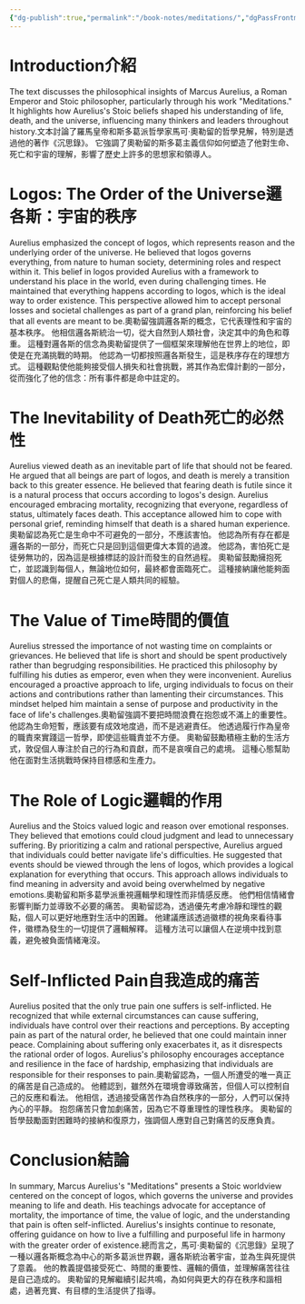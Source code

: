 ```yaml
---
{"dg-publish":true,"permalink":"/book-notes/meditations/","dgPassFrontmatter":true}
---
```


# Introduction介紹

The text discusses the philosophical insights of Marcus Aurelius, a Roman Emperor and Stoic philosopher, particularly through his work "Meditations." It highlights how Aurelius's Stoic beliefs shaped his understanding of life, death, and the universe, influencing many thinkers and leaders throughout history.文本討論了羅馬皇帝和斯多葛派哲學家馬可·奧勒留的哲學見解，特別是透過他的著作《沉思錄》。 它強調了奧勒留的斯多葛主義信仰如何塑造了他對生命、死亡和宇宙的理解，影響了歷史上許多的思想家和領導人。

# Logos: The Order of the Universe邏各斯：宇宙的秩序

Aurelius emphasized the concept of logos, which represents reason and the underlying order of the universe. He believed that logos governs everything, from nature to human society, determining roles and respect within it. This belief in logos provided Aurelius with a framework to understand his place in the world, even during challenging times. He maintained that everything happens according to logos, which is the ideal way to order existence. This perspective allowed him to accept personal losses and societal challenges as part of a grand plan, reinforcing his belief that all events are meant to be.奧勒留強調邏各斯的概念，它代表理性和宇宙的基本秩序。 他相信邏各斯統治一切，從大自然到人類社會，決定其中的角色和尊重。 這種對邏各斯的信念為奧勒留提供了一個框架來理解他在世界上的地位，即使是在充滿挑戰的時期。 他認為一切都按照邏各斯發生，這是秩序存在的理想方式。 這種觀點使他能夠接受個人損失和社會挑戰，將其作為宏偉計劃的一部分，從而強化了他的信念：所有事件都是命中註定的。

# The Inevitability of Death死亡的必然性

Aurelius viewed death as an inevitable part of life that should not be feared. He argued that all beings are part of logos, and death is merely a transition back to this greater essence. He believed that fearing death is futile since it is a natural process that occurs according to logos's design. Aurelius encouraged embracing mortality, recognizing that everyone, regardless of status, ultimately faces death. This acceptance allowed him to cope with personal grief, reminding himself that death is a shared human experience.奧勒留認為死亡是生命中不可避免的一部分，不應該害怕。 他認為所有存在都是邏各斯的一部分，而死亡只是回到這個更偉大本質的過渡。 他認為，害怕死亡是徒勞無功的，因為這是根據標誌的設計而發生的自然過程。 奧勒留鼓勵擁抱死亡，並認識到每個人，無論地位如何，最終都會面臨死亡。 這種接納讓他能夠面對個人的悲傷，提醒自己死亡是人類共同的經驗。

# The Value of Time時間的價值

Aurelius stressed the importance of not wasting time on complaints or grievances. He believed that life is short and should be spent productively rather than begrudging responsibilities. He practiced this philosophy by fulfilling his duties as emperor, even when they were inconvenient. Aurelius encouraged a proactive approach to life, urging individuals to focus on their actions and contributions rather than lamenting their circumstances. This mindset helped him maintain a sense of purpose and productivity in the face of life's challenges.奧勒留強調不要把時間浪費在抱怨或不滿上的重要性。 他認為生命短暫，應該要有成效地度過，而不是逃避責任。 他透過履行作為皇帝的職責來實踐這一哲學，即使這些職責並不方便。 奧勒留鼓勵積極主動的生活方式，敦促個人專注於自己的行為和貢獻，而不是哀嘆自己的處境。 這種心態幫助他在面對生活挑戰時保持目標感和生產力。

# The Role of Logic邏輯的作用

Aurelius and the Stoics valued logic and reason over emotional responses. They believed that emotions could cloud judgment and lead to unnecessary suffering. By prioritizing a calm and rational perspective, Aurelius argued that individuals could better navigate life's difficulties. He suggested that events should be viewed through the lens of logos, which provides a logical explanation for everything that occurs. This approach allows individuals to find meaning in adversity and avoid being overwhelmed by negative emotions.奧勒留和斯多葛學派重視邏輯學和理性而非情感反應。 他們相信情緒會影響判斷力並導致不必要的痛苦。 奧勒留認為，透過優先考慮冷靜和理性的觀點，個人可以更好地應對生活中的困難。 他建議應該透過徽標的視角來看待事件，徽標為發生的一切提供了邏輯解釋。 這種方法可以讓個人在逆境中找到意義，避免被負面情緒淹沒。

# Self-Inflicted Pain自我造成的痛苦

Aurelius posited that the only true pain one suffers is self-inflicted. He recognized that while external circumstances can cause suffering, individuals have control over their reactions and perceptions. By accepting pain as part of the natural order, he believed that one could maintain inner peace. Complaining about suffering only exacerbates it, as it disrespects the rational order of logos. Aurelius's philosophy encourages acceptance and resilience in the face of hardship, emphasizing that individuals are responsible for their responses to pain.奧勒留認為，一個人所遭受的唯一真正的痛苦是自己造成的。 他體認到，雖然外在環境會導致痛苦，但個人可以控制自己的反應和看法。 他相信，透過接受痛苦作為自然秩序的一部分，人們可以保持內心的平靜。 抱怨痛苦只會加劇痛苦，因為它不尊重理性的理性秩序。 奧勒留的哲學鼓勵面對困難時的接納和復原力，強調個人應對自己對痛苦的反應負責。

# Conclusion結論

In summary, Marcus Aurelius's "Meditations" presents a Stoic worldview centered on the concept of logos, which governs the universe and provides meaning to life and death. His teachings advocate for acceptance of mortality, the importance of time, the value of logic, and the understanding that pain is often self-inflicted. Aurelius's insights continue to resonate, offering guidance on how to live a fulfilling and purposeful life in harmony with the greater order of existence.總而言之，馬可‧奧勒留的《沉思錄》呈現了一種以邏各斯概念為中心的斯多葛派世界觀，邏各斯統治著宇宙，並為生與死提供了意義。 他的教義提倡接受死亡、時間的重要性、邏輯的價值，並理解痛苦往往是自己造成的。 奧勒留的見解繼續引起共鳴，為如何與更大的存在秩序和諧相處，過著充實、有目標的生活提供了指導。